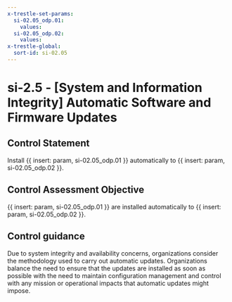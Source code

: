 ```yaml
---
x-trestle-set-params:
  si-02.05_odp.01:
    values:
  si-02.05_odp.02:
    values:
x-trestle-global:
  sort-id: si-02.05
---
```


# si-2.5 - \[System and Information Integrity\] Automatic Software and Firmware Updates

## Control Statement

Install {{ insert: param, si-02.05_odp.01 }} automatically to {{ insert: param, si-02.05_odp.02 }}.

## Control Assessment Objective

{{ insert: param, si-02.05_odp.01 }} are installed automatically to {{ insert: param, si-02.05_odp.02 }}.

## Control guidance

Due to system integrity and availability concerns, organizations consider the methodology used to carry out automatic updates. Organizations balance the need to ensure that the updates are installed as soon as possible with the need to maintain configuration management and control with any mission or operational impacts that automatic updates might impose.
